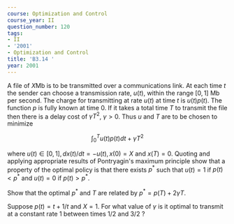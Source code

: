 ```yaml
---
course: Optimization and Control
course_year: II
question_number: 120
tags:
- II
- '2001'
- Optimization and Control
title: 'B3.14 '
year: 2001
---
```



A file of $X \mathrm{Mb}$ is to be transmitted over a communications link. At each time $t$ the sender can choose a transmission rate, $u(t)$, within the range $[0,1]$ Mb per second. The charge for transmitting at rate $u(t)$ at time $t$ is $u(t) p(t)$. The function $p$ is fully known at time 0. If it takes a total time $T$ to transmit the file then there is a delay cost of $\gamma T^{2}$, $\gamma>0$. Thus $u$ and $T$ are to be chosen to minimize

$$\int_{0}^{T} u(t) p(t) d t+\gamma T^{2}$$

where $u(t) \in[0,1], d x(t) / d t=-u(t), x(0)=X$ and $x(T)=0$. Quoting and applying appropriate results of Pontryagin's maximum principle show that a property of the optimal policy is that there exists $p^{*}$ such that $u(t)=1$ if $p(t)<p^{*}$ and $u(t)=0$ if $p(t)>p^{*}$.

Show that the optimal $p^{*}$ and $T$ are related by $p^{*}=p(T)+2 \gamma T$.

Suppose $p(t)=t+1 / t$ and $X=1$. For what value of $\gamma$ is it optimal to transmit at a constant rate 1 between times $1 / 2$ and $3 / 2$ ?